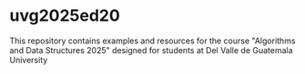 # uvg2025ed20
This repository contains examples and resources for the course "Algorithms and Data Structures 2025" designed for students at Del Valle de Guatemala University
